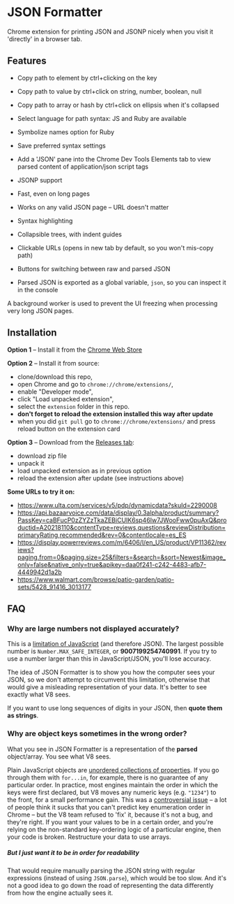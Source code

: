 JSON Formatter
==============

Chrome extension for printing JSON and JSONP nicely when you visit it 'directly' in a browser tab.

Features
--------
* Copy path to element by ctrl+clicking on the key
* Copy path to value by ctrl+click on string, number, boolean, null
* Copy path to array or hash by ctrl+click on ellipsis when it's collapsed
* Select language for path syntax: JS and Ruby are available 
* Symbolize names option for Ruby
* Save preferred syntax settings
* Add a 'JSON' pane into the Chrome Dev Tools Elements tab to view parsed content of application/json script tags

* JSONP support
* Fast, even on long pages
* Works on any valid JSON page – URL doesn't matter
* Syntax highlighting
* Collapsible trees, with indent guides
* Clickable URLs (opens in new tab by default, so you won't mis-copy path)
* Buttons for switching between raw and parsed JSON
* Parsed JSON is exported as a global variable, `json`, so you can inspect it in the console

A background worker is used to prevent the UI freezing when processing very long JSON pages.

Installation
------------

**Option 1** – Install it from the [Chrome Web Store](https://chrome.google.com/webstore/detail/ruby-json-path/djfnpdpjloopnbialfoebiomkgkjnone)

**Option 2** – Install it from source:

* clone/download this repo,
* open Chrome and go to `chrome://chrome/extensions/`,
* enable "Developer mode",
* click "Load unpacked extension",
* select the `extension` folder in this repo.
* **don't forget to reload the extension installed this way after update**
* when you did `git pull` go to `chrome://chrome/extensions/` and press reload button on the extension card

**Option 3** – Download from the [Releases tab](https://github.com/uvlad7/json-formatter/releases):

* download zip file
* unpack it
* load unpacked extension as in previous option
* reload the extension after update (see instructions above) 

**Some URLs to try it on:**

* https://www.ulta.com/services/v5/pdp/dynamicdata?skuId=2290008
* https://api.bazaarvoice.com/data/display/0.3alpha/product/summary?PassKey=caBFucP0zZYZzTkaZEBiCUIK6sp46Iw7JWooFww0puAxQ&productid=A20218110&contentType=reviews,questions&reviewDistribution=primaryRating,recommended&rev=0&contentlocale=es_ES
* https://display.powerreviews.com/m/6406/l/en_US/product/VP11362/reviews?paging.from=0&paging.size=25&filters=&search=&sort=Newest&image_only=false&native_only=true&apikey=daa0f241-c242-4483-afb7-4449942d1a2b
* https://www.walmart.com/browse/patio-garden/patio-sets/5428_91416_3013177

FAQ
---

### Why are large numbers not displayed accurately?

This is a [limitation of JavaScript](http://www.ecma-international.org/ecma-262/5.1/#sec-15.7.3.2) (and therefore JSON). The largest possible number is `Number.MAX_SAFE_INTEGER`, or **9007199254740991**. If you try to use a number larger than this in JavaScript/JSON, you'll lose accuracy.

The idea of JSON Formatter is to show you how the computer sees your JSON, so we don't attempt to circumvent this limitation, otherwise that would give a misleading representation of your data. It's better to see exactly what V8 sees.

If you want to use long sequences of digits in your JSON, then **quote them as strings**.

### Why are object keys sometimes in the wrong order?

What you see in JSON Formatter is a representation of the **parsed** object/array. You see what V8 sees.

Plain JavaScript objects are [unordered collections of properties](http://www.ecma-international.org/ecma-262/5.1/#sec-12.6.4). If you go through them with `for...in`, for example, there is no guarantee of any particular order. In practice, most engines maintain the order in which the keys were first declared, but V8 moves any numeric keys (e.g. `"1234"`) to the front, for a small performance gain. This was a [controversial issue](https://code.google.com/p/v8/issues/detail?id=164) – a lot of people think it sucks that you can't predict key enumeration order in Chrome – but the V8 team refused to 'fix' it, because it's not a bug, and they're right. If you want your values to be in a certain order, and you're relying on the non-standard key-ordering logic of a particular engine, then your code is broken. Restructure your data to use arrays.

##### But I just want it to be in order for readability

That would require manually parsing the JSON string with regular expressions (instead of using `JSON.parse`), which would be too slow. And it's not a good idea to go down the road of representing the data differently from how the engine actually sees it.
